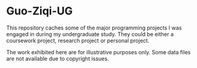 # Guo-Ziqi-UG
This repository caches some of the major programming projects I was engaged in during my undergraduate study. They could be either a coursework project, research project or personal project.

The work exhibited here are for illustrative purposes only. Some data files are not available due to copyright issues.
